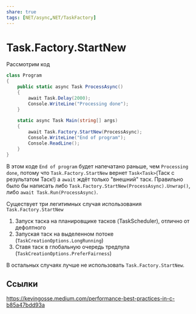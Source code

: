 ```yaml
---
share: true
tags: [NET/async,NET/TaskFactory]
---
```

# Task.Factory.StartNew
Рассмотрим код
```csharp
class Program
{
    public static async Task ProcessAsync()
    {
        await Task.Delay(2000);
        Console.WriteLine("Processing done");
    }
    
    static async Task Main(string[] args)
    {
        await Task.Factory.StartNew(ProcessAsync);
        Console.WriteLine("End of program");
        Console.ReadLine();
    }
}
```
В этом коде `End of program` будет напечатано раньше, чем `Processing done`, потому что `Task.Factory.StartNew` вернет `Task<Task>`(Таск с результатом Таск!)  а `await` ждёт только "внешний" таск. Правильно было бы написать либо `Task.Factory.StartNew(ProcessAsync).Unwrap()`, либо `await Task.Run(ProcessAsync)`.

Существует три легитимных случая использования `Task.Factory.StartNew`
1. Запуск таска на планировщике тасков (TaskScheduler), отлично от дефолтного
2. Запуская таск на выделенном потоке (`TaskCreationOptions.LongRunning`)
3. Ставя таск в глобальную очередь тредпула (`TaskCreationOptions.PreferFairness`)

В остальных случаях лучше не использовать `Task.Factory.StartNew`.
## Ссылки
https://kevingosse.medium.com/performance-best-practices-in-c-b85a47bdd93a
